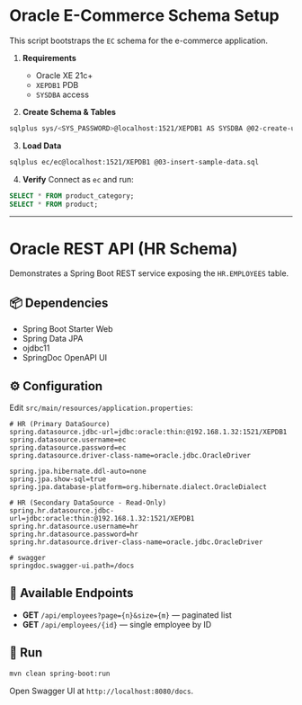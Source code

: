 # Oracle E-Commerce Schema Setup

This script bootstraps the `EC` schema for the e-commerce application.

1. **Requirements**

   - Oracle XE 21c+
   - `XEPDB1` PDB
   - `SYSDBA` access

2. **Create Schema & Tables**

```bash
sqlplus sys/<SYS_PASSWORD>@localhost:1521/XEPDB1 AS SYSDBA @02-create-user-and-schema.sql
```

3. **Load Data**

```bash
sqlplus ec/ec@localhost:1521/XEPDB1 @03-insert-sample-data.sql
```

4. **Verify** Connect as `ec` and run:

```sql
SELECT * FROM product_category;
SELECT * FROM product;
```

---

# Oracle REST API (HR Schema)

Demonstrates a Spring Boot REST service exposing the `HR.EMPLOYEES` table.

## 📦 Dependencies

- Spring Boot Starter Web
- Spring Data JPA
- ojdbc11
- SpringDoc OpenAPI UI

## ⚙ Configuration

Edit `src/main/resources/application.properties`:

```properties
# HR (Primary DataSource)
spring.datasource.jdbc-url=jdbc:oracle:thin:@192.168.1.32:1521/XEPDB1
spring.datasource.username=ec
spring.datasource.password=ec
spring.datasource.driver-class-name=oracle.jdbc.OracleDriver

spring.jpa.hibernate.ddl-auto=none
spring.jpa.show-sql=true
spring.jpa.database-platform=org.hibernate.dialect.OracleDialect

# HR (Secondary DataSource - Read-Only)
spring.hr.datasource.jdbc-url=jdbc:oracle:thin:@192.168.1.32:1521/XEPDB1
spring.hr.datasource.username=hr
spring.hr.datasource.password=hr
spring.hr.datasource.driver-class-name=oracle.jdbc.OracleDriver

# swagger
springdoc.swagger-ui.path=/docs
```

## 🚀 Available Endpoints

- **GET** `/api/employees?page={n}&size={m}` — paginated list
- **GET** `/api/employees/{id}` — single employee by ID

## 🧪 Run

```bash
mvn clean spring-boot:run
```

Open Swagger UI at `http://localhost:8080/docs`.
